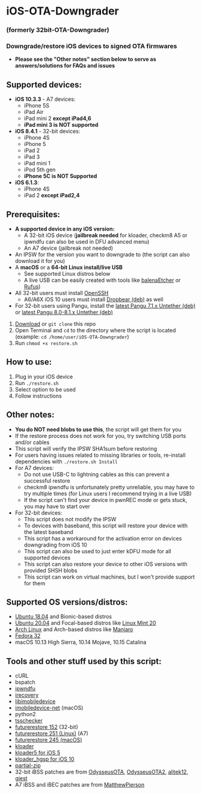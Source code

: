 # iOS-OTA-Downgrader
### (formerly 32bit-OTA-Downgrader)
### Downgrade/restore iOS devices to signed OTA firmwares
- **Please see the "Other notes" section below to serve as answers/solutions for FAQs and issues**

## Supported devices:

- **iOS 10.3.3** - A7 devices:
  - iPhone 5S
  - iPad Air
  - iPad mini 2 **except iPad4,6**
  - **iPad mini 3 is NOT supported**
- **iOS 8.4.1** - 32-bit devices:
  - iPhone 4S
  - iPhone 5
  - iPad 2
  - iPad 3
  - iPad mini 1
  - iPod 5th gen
  - **iPhone 5C is NOT Supported**
- **iOS 6.1.3**:
  - iPhone 4S
  - iPad 2 **except iPad2,4**

## Prerequisites:
- **A supported device in any iOS version:**
  - A 32-bit iOS device (**jailbreak needed** for kloader, checkm8 A5 or ipwndfu can also be used in DFU advanced menu)
  - An A7 device (jailbreak not needed)
- An IPSW for the version you want to downgrade to (the script can also download it for you)
- A **macOS** or a **64-bit Linux install/live USB**
  - See supported Linux distros below
  - A live USB can be easily created with tools like [balenaEtcher](https://www.balena.io/etcher/) or [Rufus](https://rufus.ie/))
- All 32-bit users must install [OpenSSH](https://cydia.saurik.com/package/openssh/)
  - A6/A6X iOS 10 users must install [Dropbear (deb)](https://github.com/LukeZGD/iOS-OTA-Downgrader-Keys/releases/download/tools/Dropbear.deb) as well
- For 32-bit users using Pangu, install the [latest Pangu 7.1.x Untether (deb)](http://apt.saurik.com/debs/io.pangu.axe7_0.3_iphoneos-arm.deb) or [latest Pangu 8.0-8.1.x Untether (deb)](http://apt.saurik.com/debs/io.pangu.xuanyuansword8_0.5_iphoneos-arm.deb)
1. [Download](https://github.com/LukeZGD/iOS-OTA-Downgrader/archive/master.zip) or `git clone` this repo
2. Open Terminal and `cd` to the directory where the script is located (example: `cd /home/user/iOS-OTA-Downgrader`)
3. Run `chmod +x restore.sh`

## How to use:
1. Plug in your iOS device
2. Run `./restore.sh`
3. Select option to be used
4. Follow instructions

## Other notes:
- **You do NOT need blobs to use this**, the script will get them for you
- If the restore process does not work for you, try switching USB ports and/or cables
- This script will verify the IPSW SHA1sum before restoring
- For users having issues related to missing libraries or tools, re-install dependencies with `./restore.sh Install`
- For A7 devices:
  - Do not use USB-C to lightning cables as this can prevent a successful restore
  - checkm8 ipwndfu is unfortunately pretty unreliable, you may have to try multiple times (for Linux users I recommend trying in a live USB)
  - If the script can't find your device in pwnREC mode or gets stuck, you may have to start over
- For 32-bit devices:
  - This script does not modify the IPSW
  - To devices with baseband, this script will restore your device with the latest baseband
  - This script has a workaround for the activation error on devices downgrading from iOS 10
  - This script can also be used to just enter kDFU mode for all supported devices
  - This script can also restore your device to other iOS versions with provided SHSH blobs
  - This script can work on virtual machines, but I won't provide support for them

## Supported OS versions/distros:
- [Ubuntu 18.04](http://releases.ubuntu.com/bionic/) and Bionic-based distros
- [Ubuntu 20.04](http://releases.ubuntu.com/focal/) and Focal-based distros like [Linux Mint 20](https://www.linuxmint.com/)
- [Arch Linux](https://www.archlinux.org/) and Arch-based distros like [Manjaro](https://manjaro.org/)
- [Fedora 32](https://getfedora.org/)
- macOS 10.13 High Sierra, 10.14 Mojave, 10.15 Catalina

## Tools and other stuff used by this script:
- cURL
- bspatch
- [ipwndfu](https://github.com/LukeZGD/ipwndfu)
- [irecovery](https://github.com/LukeZGD/libirecovery)
- [libimobiledevice](https://github.com/libimobiledevice/libimobiledevice)
- [imobiledevice-net](https://github.com/libimobiledevice-win32/imobiledevice-net) (macOS)
- python2
- [tsschecker](https://github.com/tihmstar/tsschecker)
- [futurerestore 152](http://api.tihmstar.net/builds/futurerestore/futurerestore-latest.zip) (32-bit)
- [futurerestore 251 (Linux)](https://github.com/LukeZGD/futurerestore) (A7)
- [futurerestore 245 (macOS)](https://github.com/MatthewPierson/Vieux/blob/master/resources/bin/futurerestore)
- [kloader](https://www.youtube.com/watch?v=fh0tB6fp0Sc)
- [kloader5 for iOS 5](https://mtmdev.org/pmbonneau-archive)
- [kloader_hgsp for iOS 10](https://twitter.com/nyan_satan/status/945203180522045440)
- [partial-zip](https://github.com/matteyeux/partial-zip)
- 32-bit iBSS patches are from [OdysseusOTA](https://www.youtube.com/watch?v=Wo7mGdMcjxw), [OdysseusOTA2](https://www.youtube.com/watch?v=fh0tB6fp0Sc), [alitek12](https://www.mediafire.com/folder/b1z64roy512wd/FirmwareBundles), [gjest](https://files.fm/u/fcbqqdnw)
- A7 iBSS and iBEC patches are from [MatthewPierson](https://github.com/MatthewPierson/iPhone-5s-OTA-Downgrade-Patches)
